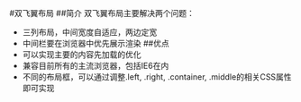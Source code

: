 #双飞翼布局
##简介
双飞翼布局主要解决两个问题：
* 三列布局，中间宽度自适应，两边定宽
* 中间栏要在浏览器中优先展示渲染
##优点
* 可以实现主要的内容先加载的优化
* 兼容目前所有的主流浏览器，包括IE6在内
* 不同的布局框，可以通过调整.left, .right, .container, .middle的相关CSS属性即可实现
